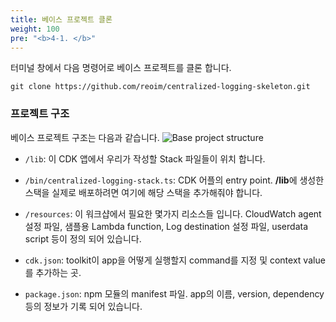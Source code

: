 ```yaml
---
title: 베이스 프로젝트 클론
weight: 100
pre: "<b>4-1. </b>"
---
```


터미널 창에서 다음 명령어로 베이스 프로젝트를 클론 합니다.

```
git clone https://github.com/reoim/centralized-logging-skeleton.git
```

### 프로젝트 구조
베이스 프로젝트 구조는 다음과 같습니다.
![Base project structure](/images/workshop1/structure.png)

* `/lib`: 이 CDK 앱에서 우리가 작성할 Stack 파일들이 위치 합니다.

* `/bin/centralized-logging-stack.ts`:  CDK 어플의 entry point. **/lib**에 생성한 스택을 실제로 배포하려면 여기에 해당 스택을 추가해줘야 합니다.

* `/resources`: 이 워크샵에서 필요한 몇가지 리소스들 입니다. CloudWatch agent 설정 파일, 샘플용 Lambda function, Log destination 설정 파일, userdata script 등이 정의 되어 있습니다.

* `cdk.json`: toolkit이 app을 어떻게 실행할지 command를 지정 및 context value를 추가하는 곳. 

* `package.json`: npm 모듈의 manifest 파일. app의 이름, version, dependency 등의 정보가 기록 되어 있습니다.